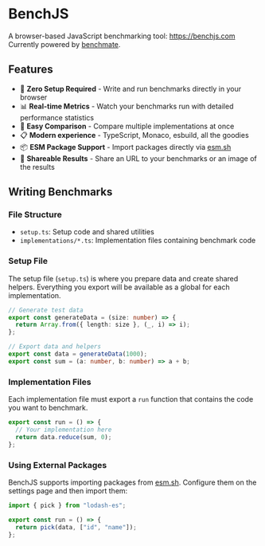 # BenchJS

A browser-based JavaScript benchmarking tool: https://benchjs.com
\
Currently powered by [benchmate](https://github.com/3rd/benchmate).

## Features

- 🚀 **Zero Setup Required** - Write and run benchmarks directly in your browser
- 📊 **Real-time Metrics** - Watch your benchmarks run with detailed performance statistics
- 🔄 **Easy Comparison** - Compare multiple implementations at once
- 📋 **Modern experience** - TypeScript, Monaco, esbuild, all the goodies
- 📦 **ESM Package Support** - Import packages directly via [esm.sh](https://esm.sh)
- 🔗 **Shareable Results** - Share an URL to your benchmarks or an image of the results

## Writing Benchmarks

### File Structure

- `setup.ts`: Setup code and shared utilities
- `implementations/*.ts`: Implementation files containing benchmark code

### Setup File

The setup file (`setup.ts`) is where you prepare data and create shared helpers. Everything you export will be available as a global for each implementation.

```typescript
// Generate test data
export const generateData = (size: number) => {
  return Array.from({ length: size }, (_, i) => i);
};

// Export data and helpers
export const data = generateData(1000);
export const sum = (a: number, b: number) => a + b;
```

### Implementation Files

Each implementation file must export a `run` function that contains the code you want to benchmark.

```typescript
export const run = () => {
  // Your implementation here
  return data.reduce(sum, 0);
};
```

### Using External Packages

BenchJS supports importing packages from [esm.sh](https://esm.sh). Configure them on the settings page and then import them:

```typescript
import { pick } from "lodash-es";

export const run = () => {
  return pick(data, ["id", "name"]);
};
```
